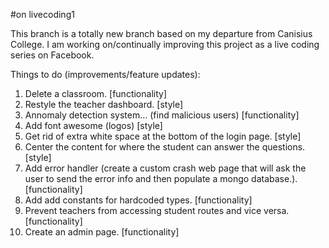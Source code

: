 #on livecoding1

This branch is a totally new branch based on my departure from Canisius College. I am working on/continually improving this project as a live coding series on Facebook.

Things to do (improvements/feature updates):

1. Delete a classroom. [functionality]
2. Restyle the teacher dashboard. [style]
3. Annomaly detection system... (find malicious users) [functionality]
4. Add font awesome (logos) [style]
5. Get rid of extra white space at the bottom of the login page. [style]
6. Center the content for where the student can answer the questions. [style]
7. Add error handler (create a custom crash web page that will ask the user to send the error info and then populate a mongo database.). [functionality]
8. Add add constants for hardcoded types. [functionality]
9. Prevent teachers from accessing student routes and vice versa. [functionality]
10. Create an admin page. [functionality]
